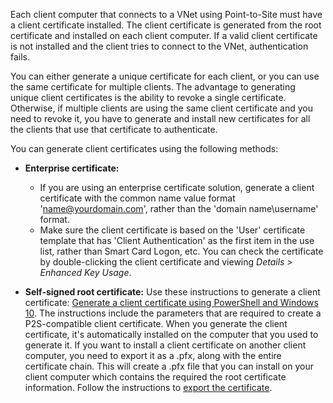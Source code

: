 Each client computer that connects to a VNet using Point-to-Site must have a client certificate installed. The client certificate is generated from the root certificate and installed on each client computer. If a valid client certificate is not installed and the client tries to connect to the VNet, authentication fails.

You can either generate a unique certificate for each client, or you can use the same certificate for multiple clients. The advantage to generating unique client certificates is the ability to revoke a single certificate. Otherwise, if multiple clients are using the same client certificate and you need to revoke it, you have to generate and install new certificates for all the clients that use that certificate to authenticate.

You can generate client certificates using the following methods:

- **Enterprise certificate:**

  - If you are using an enterprise certificate solution, generate a client certificate with the common name value format 'name@yourdomain.com', rather than the 'domain name\username' format.
  - Make sure the client certificate is based on the 'User' certificate template that has 'Client Authentication' as the first item in the use list, rather than Smart Card Logon, etc. You can check the certificate by double-clicking the client certificate and viewing *Details > Enhanced Key Usage*.

- **Self-signed root certificate:**  Use these instructions to generate a client certificate: [Generate a client certificate using PowerShell and Windows 10](../articles/vpn-gateway/vpn-gateway-certificates-point-to-site.md#clientcert). The instructions include the parameters that are required to create a P2S-compatible client certificate. When you generate the client certificate, it's automatically installed on the computer that you used to generate it. If you want to install a client certificate on another client computer, you need to export it as a .pfx, along with the entire certificate chain. This will create a .pfx file that you can install on your client computer which contains the required the root certificate information. Follow the instructions to [export the certificate](../articles/vpn-gateway/vpn-gateway-certificates-point-to-site.md#clientexport).
